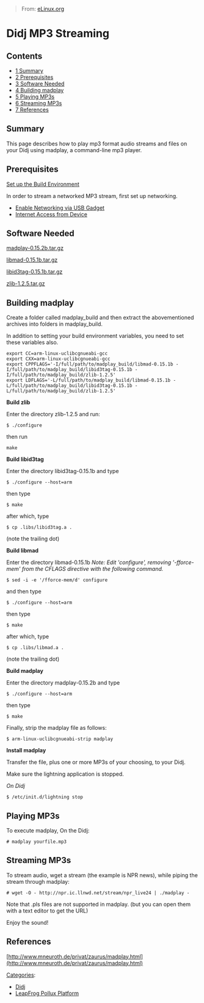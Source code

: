 > From: [eLinux.org](http://eLinux.org/Didj_MP3_Streaming "http://eLinux.org/Didj_MP3_Streaming")


# Didj MP3 Streaming



## Contents

-   [1 Summary](#summary)
-   [2 Prerequisites](#prerequisites)
-   [3 Software Needed](#software-needed)
-   [4 Building madplay](#building-madplay)
-   [5 Playing MP3s](#playing-mp3s)
-   [6 Streaming MP3s](#streaming-mp3s)
-   [7 References](#references)

## Summary

This page describes how to play mp3 format audio streams and files on
your Didj using madplay, a command-line mp3 player.

## Prerequisites

[Set up the Build
Environment](http://eLinux.org/LeapFrog_Pollux_Platform:_Build_Environment "LeapFrog Pollux Platform: Build Environment")

In order to stream a networked MP3 stream, first set up networking.

-   [Enable Networking via USB
    Gadget](http://eLinux.org/Didj_Enable_Networking "Didj Enable Networking")
-   [Internet Access from
    Device](http://eLinux.org/LeapFrog_Pollux_Platform:_Internet_Access "LeapFrog Pollux Platform: Internet Access")



## Software Needed

[madplay-0.15.2b.tar.gz](http://sourceforge.net/projects/mad/files/)

[libmad-0.15.1b.tar.gz](http://sourceforge.net/projects/mad/files/)

[libid3tag-0.15.1b.tar.gz](http://sourceforge.net/projects/mad/files/)

[zlib-1.2.5.tar.gz](http://www.zlib.net/)



## Building madplay

Create a folder called madplay\_build and then extract the
abovementioned archives into folders in madplay\_build.

In addition to setting your build environment variables, you need to set
these variables also.

    export CC=arm-linux-uclibcgnueabi-gcc
    export CXX=arm-linux-uclibcgnueabi-gcc
    export CPPFLAGS='-I/full/path/to/madplay_build/libmad-0.15.1b -I/full/path/to/madplay_build/libid3tag-0.15.1b -I/full/path/to/madplay_build/zlib-1.2.5'
    export LDFLAGS='-L/full/path/to/madplay_build/libmad-0.15.1b -L/full/path/to/madplay_build/libid3tag-0.15.1b -L/full/path/to/madplay_build/zlib-1.2.5'



**Build zlib**

Enter the directory zlib-1.2.5 and run:

    $ ./configure

then run

    make


 **Build libid3tag**

Enter the directory libid3tag-0.15.1b and type

    $ ./configure --host=arm

then type

    $ make

after which, type

    $ cp .libs/libid3tag.a .

(note the trailing dot)


 **Build libmad**

Enter the directory libmad-0.15.1b *Note: Edit 'configure', removing
'-fforce-mem' from the CFLAGS directive with the following command.*

    $ sed -i -e '/fforce-mem/d' configure

and then type

    $ ./configure --host=arm


 then type

    $ make

after which, type

    $ cp .libs/libmad.a .

(note the trailing dot)


 **Build madplay**

Enter the directory madplay-0.15.2b and type

    $ ./configure --host=arm

then type

    $ make

Finally, strip the madplay file as follows:

    $ arm-linux-uclibcgnueabi-strip madplay


 **Install madplay**

Transfer the file, plus one or more MP3s of your choosing, to your Didj.

Make sure the lightning application is stopped.

*On Didj*

    $ /etc/init.d/lightning stop

## Playing MP3s

To execute madplay, On the Didj:

    # madplay yourfile.mp3

## Streaming MP3s

To stream audio, wget a stream (the example is NPR news), while piping
the stream through madplay:

    # wget -O - http://npr.ic.llnwd.net/stream/npr_live24 | ./madplay -

Note that .pls files are not supported in madplay. (but you can open
them with a text editor to get the URL)

Enjoy the sound!

## References

[http://www.mneuroth.de/privat/zaurus/madplay.html](http://www.mneuroth.de/privat/zaurus/madplay.html)


[Categories](http://eLinux.org/Special:Categories "Special:Categories"):

-   [Didj](http://eLinux.org/Category:Didj "Category:Didj")
-   [LeapFrog Pollux
    Platform](http://eLinux.org/index.php?title=Category:LeapFrog_Pollux_Platform&action=edit&redlink=1 "Category:LeapFrog Pollux Platform (page does not exist)")

